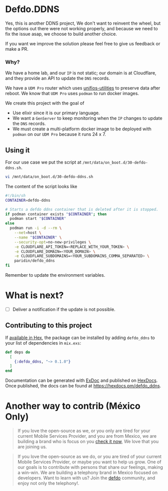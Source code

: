 # Defdo.DDNS

Yes, this is another DDNS project, We don't want to reinvent the wheel, but the options out there were not working properly, and because we need to fix the issue asap, we choose to build another choice.

If you want we improve the solution please feel free to give us feedback or make a PR.

### Why?

We have a home lab, and our `IP` is not static; our domain is at Cloudflare, and they provide an API to update the `DNS` records.

We have a `UDM Pro` router which uses [unifios-utilities](https://github.com/unifi-utilities/unifios-utilities) to preserve data after reboot. We know that `UDM Pro` uses `podman` to run docker images.

We create this project with the goal of
 * Use elixir since it is our primary language.
 * We want a `GenServer` to keep monitoring when the `IP` changes to update the `DNS` records.
 * We must create a multi-platform docker image to be deployed with `podman` on our `UDM Pro` because it runs 24 x 7.

## Using it

For our use case we put the script at `/mnt/data/on_boot.d/30-defdo-ddns.sh`.

```bash
vi /mnt/data/on_boot.d/30-defdo-ddns.sh
```

The content of the script looks like

```bash
#!/bin/sh
CONTAINER=defdo-ddns

# Starts a defdo ddns container that is deleted after it is stopped.
if podman container exists "$CONTAINER"; then
  podman start "$CONTAINER"
else
  podman run -i -d --rm \
    --net=host \
    --name "$CONTAINER" \
    --security-opt=no-new-privileges \
    -e CLOUDFLARE_API_TOKEN=<REPLACE_WITH_YOUR_TOKEN> \
    -e CLOUDFLARE_DOMAIN=<YOUR_DOMAIN> \
    -e CLOUDFLARE_SUBDOMAINS=<YOUR_SUBDOMAINS_COMMA_SEPARATED> \
    paridin/defdo_ddns
fi
```
Remember to update the environment variables.

# What is next?

 - [ ] Deliver a notification if the update is not possible.

## Contributing to this project

If [available in Hex](https://hex.pm/docs/publish), the package can be installed
by adding `defdo_ddns` to your list of dependencies in `mix.exs`:

```elixir
def deps do
  [
    {:defdo_ddns, "~> 0.1.0"}
  ]
end
```

Documentation can be generated with [ExDoc](https://github.com/elixir-lang/ex_doc)
and published on [HexDocs](https://hexdocs.pm). Once published, the docs can
be found at <https://hexdocs.pm/defdo_ddns>.


# Another way to contrib (México Only)

> If you love the open-source as we, or you only are tired for your current Mobile Services Provider, and you are from Mexico, we are building a brand who is focus on you [check it now](https://shop.defdo.dev/?dcode=defdo_ddns&scode=github), We love that you are joining us.

> If you love the open-source as we do, or you are tired of your current Mobile Services Provider, or maybe you want to help us grow. One of our goals is to contribute with persons that share our feelings, making a win-win. We are building a telephony brand in Mexico focused on developers. Want to learn with us? Join the [defdo](https://shop.defdo.dev/?dcode=defdo_ddns&scode=github) community, and enjoy not only the telephony!.

